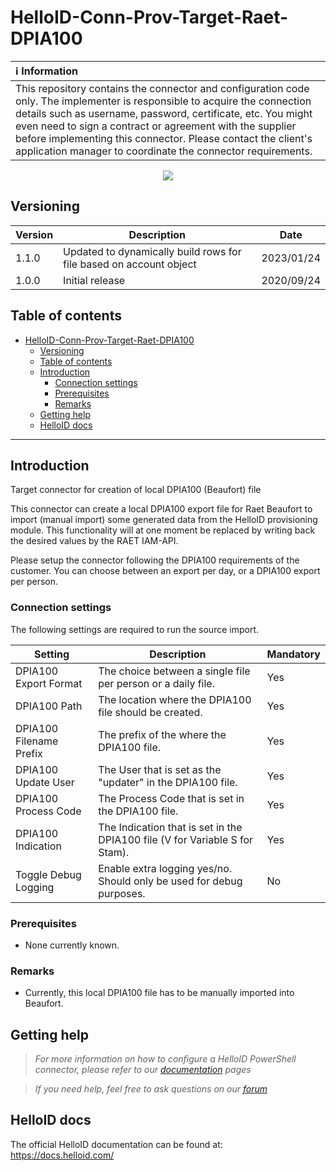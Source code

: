 # HelloID-Conn-Prov-Target-Raet-DPIA100

| :information_source: Information |
|:---------------------------|
| This repository contains the connector and configuration code only. The implementer is responsible to acquire the connection details such as username, password, certificate, etc. You might even need to sign a contract or agreement with the supplier before implementing this connector. Please contact the client's application manager to coordinate the connector requirements.       |

<p align="center">
  <img src="https://user-images.githubusercontent.com/69046642/170068731-d6609cc7-2b27-416c-bbf4-df65e5063a36.png">
</p>

## Versioning
| Version | Description | Date |
| - | - | - |
| 1.1.0   | Updated to dynamically build rows for file based on account object | 2023/01/24  |
| 1.0.0   | Initial release | 2020/09/24  |

## Table of contents
- [HelloID-Conn-Prov-Target-Raet-DPIA100](#helloid-conn-prov-target-raet-dpia100)
  - [Versioning](#versioning)
  - [Table of contents](#table-of-contents)
  - [Introduction](#introduction)
    - [Connection settings](#connection-settings)
    - [Prerequisites](#prerequisites)
    - [Remarks](#remarks)
  - [Getting help](#getting-help)
  - [HelloID docs](#helloid-docs)
  
---

## Introduction

Target connector for creation of local DPIA100 (Beaufort) file

This connector can create a local DPIA100 export file for Raet Beaufort to import (manual import) some generated data from the HelloID provisioning module. This functionality will at one moment be replaced by writing back the desired values by the RAET IAM-API.

Please setup the connector following the DPIA100 requirements of the customer. 
You can choose between an export per day, or a DPIA100 export per person.

### Connection settings
The following settings are required to run the source import.

| Setting                   | Description                                                                   | Mandatory   |
| ------------------------- | ----------------------------------------------------------------------------- | ----------- |
| DPIA100 Export Format     | The choice between a single file per person or a daily file.                  | Yes         |
| DPIA100 Path              | The location where the DPIA100 file should be created.                        | Yes         |
| DPIA100 Filename Prefix   | The prefix of the where the DPIA100 file.                                     | Yes         |
| DPIA100 Update User       | The User that is set as the "updater" in the DPIA100 file.                    | Yes         |
| DPIA100 Process Code      | The Process Code that is set in the DPIA100 file.                             | Yes         |
| DPIA100 Indication        | The Indication that is set in the DPIA100 file (V for Variable S for Stam).   | Yes         |
| Toggle Debug Logging      | Enable extra logging yes/no. Should only be used for debug purposes.          | No          |

### Prerequisites
 - None currently known.

### Remarks
 - Currently, this local DPIA100 file has to be manually imported into Beaufort.

## Getting help
> _For more information on how to configure a HelloID PowerShell connector, please refer to our [documentation](https://docs.helloid.com/hc/en-us/articles/360012558020-Configure-a-custom-PowerShell-target-system) pages_

> _If you need help, feel free to ask questions on our [forum](https://forum.helloid.com)_

## HelloID docs
The official HelloID documentation can be found at: https://docs.helloid.com/